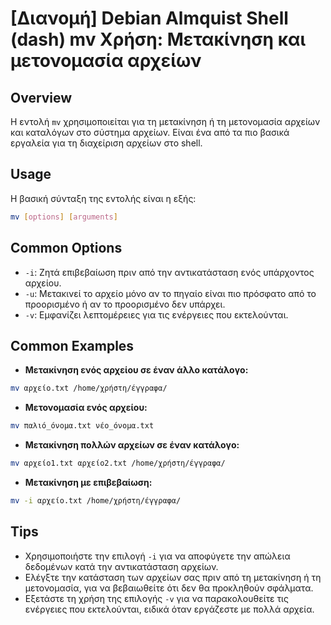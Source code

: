 # [Διανομή] Debian Almquist Shell (dash) mv Χρήση: Μετακίνηση και μετονομασία αρχείων

## Overview
Η εντολή `mv` χρησιμοποιείται για τη μετακίνηση ή τη μετονομασία αρχείων και καταλόγων στο σύστημα αρχείων. Είναι ένα από τα πιο βασικά εργαλεία για τη διαχείριση αρχείων στο shell.

## Usage
Η βασική σύνταξη της εντολής είναι η εξής:

```bash
mv [options] [arguments]
```

## Common Options
- `-i`: Ζητά επιβεβαίωση πριν από την αντικατάσταση ενός υπάρχοντος αρχείου.
- `-u`: Μετακινεί το αρχείο μόνο αν το πηγαίο είναι πιο πρόσφατο από το προορισμένο ή αν το προορισμένο δεν υπάρχει.
- `-v`: Εμφανίζει λεπτομέρειες για τις ενέργειες που εκτελούνται.

## Common Examples
- **Μετακίνηση ενός αρχείου σε έναν άλλο κατάλογο:**

```bash
mv αρχείο.txt /home/χρήστη/έγγραφα/
```

- **Μετονομασία ενός αρχείου:**

```bash
mv παλιό_όνομα.txt νέο_όνομα.txt
```

- **Μετακίνηση πολλών αρχείων σε έναν κατάλογο:**

```bash
mv αρχείο1.txt αρχείο2.txt /home/χρήστη/έγγραφα/
```

- **Μετακίνηση με επιβεβαίωση:**

```bash
mv -i αρχείο.txt /home/χρήστη/έγγραφα/
```

## Tips
- Χρησιμοποιήστε την επιλογή `-i` για να αποφύγετε την απώλεια δεδομένων κατά την αντικατάσταση αρχείων.
- Ελέγξτε την κατάσταση των αρχείων σας πριν από τη μετακίνηση ή τη μετονομασία, για να βεβαιωθείτε ότι δεν θα προκληθούν σφάλματα.
- Εξετάστε τη χρήση της επιλογής `-v` για να παρακολουθείτε τις ενέργειες που εκτελούνται, ειδικά όταν εργάζεστε με πολλά αρχεία.
